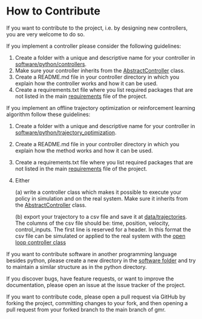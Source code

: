 # How to Contribute

If you want to contribute to the project, i.e. by designing new controllers, you are very welcome to do so.

If you implement a controller please consider the following guidelines:

1. Create a folder with a unique and descriptive name for your controller in [software/python/controllers](software/python/controllers).
2. Make sure your controller inherits from the [AbstractController](software/python/controllers/abstract_controller.py) class.
3. Create a README.md file in your controller directory in which you explain how the controller works and how it can be used.
4. Create a requirements.txt file where you list required packages that are not listed in the main [requirements](software/python/requirements.txt) file of the project.


If you implement an offline trajectory optimization or reinforcement learning algorithm follow these guidelines:

1. Create a folder with a unique and descriptive name for your controller in [software/python/trajectory_optimization](software/python/trajectory_optimization).
2. Create a README.md file in your controller directory in which you explain how the method works and how it can be used.
3. Create a requirements.txt file where you list required packages that are not listed in the main [requirements](software/python/requirements.txt) file of the project.
4. Either

    (a) write a controller class which makes it possible to execute your policy in simulation and on the real system. Make sure it  inherits from the [AbstractController](software/python/controllers/abstract_controller.py) class.

    (b) export your trajectory to a csv file and save it at [data/trajectories](data/trajectories). The columns of the csv file should be: time, position, velocity, control_inputs. The first line is reserved for a header. In this format the csv file can be simulated or applied to the real system with the [open loop controller class](software/python/controllers/open_loop/README.md)


If you want to contribute software in another programming language besides python, please create a new directory in the [software folder](software) and try to maintain a similar structure as in the python directory.

If you discover bugs, have feature requests, or want to improve the documentation, please open an issue at the issue tracker of the project.

If you want to contribute code, please open a pull request via GitHub by forking the project, committing changes to your fork, and then opening a pull request from your forked branch to the main branch of gmr.
